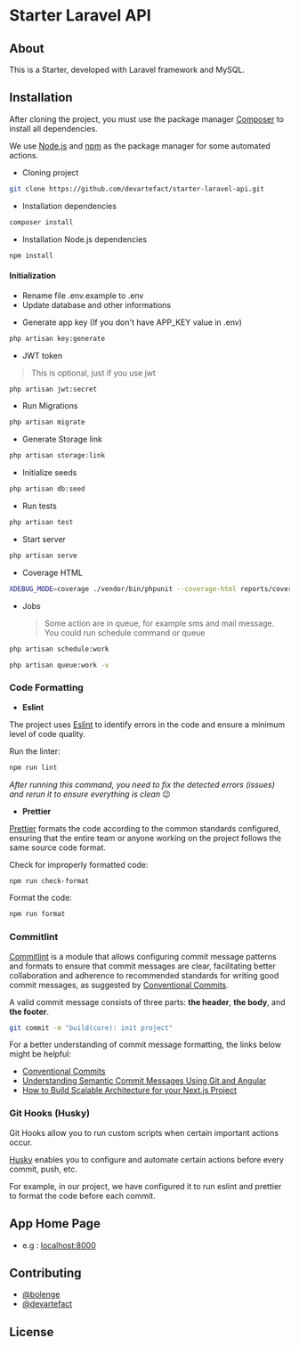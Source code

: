 # Starter Laravel API

## About

This is a Starter, developed with Laravel framework and MySQL.

## Installation

After cloning the project, you must use the package manager <a href="https://getcomposer.org/" target="_blank">Composer</a> to install all dependencies.

We use <a href="https://nodejs.org/" target="_blank">Node.js</a> and <a href="https://docs.npmjs.com/about-npm">npm</a> as the package manager for some automated actions.

-   Cloning project

```sh
git clone https://github.com/devartefact/starter-laravel-api.git
```

-   Installation dependencies

```sh
composer install
```

-   Installation Node.js dependencies

```sh
npm install
```

#### Initialization

-   Rename file .env.example to .env
-   Update database and other informations

*   Generate app key (If you don't have APP_KEY value in .env)

```sh
php artisan key:generate
```

-   JWT token

> This is optional, just if you use jwt

```sh
php artisan jwt:secret
```

-   Run Migrations

```sh
php artisan migrate
```

-   Generate Storage link

```sh
php artisan storage:link
```

-   Initialize seeds

```sh
php artisan db:seed
```

-   Run tests

```sh
php artisan test
```

-   Start server

```sh
php artisan serve
```

-   Coverage HTML

```sh
XDEBUG_MODE=coverage ./vendor/bin/phpunit --coverage-html reports/coverage/html
```

-   Jobs
    > Some action are in queue, for example sms and mail message. You could run schedule command or queue

```sh
php artisan schedule:work
```

```sh
php artisan queue:work -v
```

### Code Formatting

-   **Eslint**

The project uses [Eslint](https://eslint.org/) to identify errors in the code and ensure a minimum level of code quality.

Run the linter:

```sh
npm run lint
```

_After running this command, you need to fix the detected errors (issues) and rerun it to ensure everything is clean_ 😉

-   **Prettier**

[Prettier](https://prettier.io/) formats the code according to the common standards configured, ensuring that the entire team or anyone working on the project follows the same source code format.

Check for improperly formatted code:

```sh
npm run check-format
```

Format the code:

```sh
npm run format
```

### Commitlint

[Commitlint](https://commitlint.js.org/guides/getting-started.html) is a module that allows configuring commit message patterns and formats to ensure that commit messages are clear, facilitating better collaboration and adherence to recommended standards for writing good commit messages, as suggested by [Conventional Commits](https://www.conventionalcommits.org/en/v1.0.0/).

A valid commit message consists of three parts: **the header**, **the body**, and **the footer**.

```sh
git commit -m "build(core): init project"
```

For a better understanding of commit message formatting, the links below might be helpful:

-   [Conventional Commits](https://www.conventionalcommits.org/en/v1.0.0/)
-   [Understanding Semantic Commit Messages Using Git and Angular](https://nitayneeman.com/posts/understanding-semantic-commit-messages-using-git-and-angular/)
-   [How to Build Scalable Architecture for your Next.js Project](https://dev.to/alexeagleson/how-to-build-scalable-architecture-for-your-nextjs-project-2pb7)

### Git Hooks (Husky)

Git Hooks allow you to run custom scripts when certain important actions occur.

[Husky](https://typicode.github.io/husky/) enables you to configure and automate certain actions before every commit, push, etc.

For example, in our project, we have configured it to run eslint and prettier to format the code before each commit.

## App Home Page

-   e.g : [localhost:8000](http://localhost:8000)

## Contributing

-   [@bolenge](https://github.com/bolenge)
-   [@devartefact](https://github.com/devartefact)

## License
